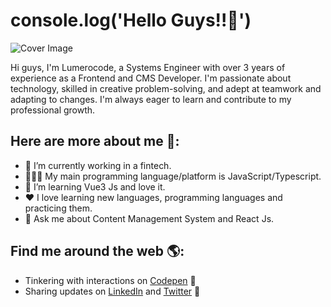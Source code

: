 # console.log('Hello Guys!!👋')

![Cover Image](https://user-images.githubusercontent.com/32435210/148407392-6fae5264-f74e-4c3b-8121-27111eb390c6.jpg)

Hi guys, I'm Lumerocode, a Systems Engineer with over 3 years of experience as a Frontend and CMS Developer. I'm passionate about technology, skilled in creative problem-solving, and adept at teamwork and adapting to changes. I'm always eager to learn and contribute to my professional growth.

 ## Here are more about me 🤙:

- 🔭 I’m currently working in a fintech. 
- 👨🏽‍💻 My main programming language/platform is JavaScript/Typescript.
- 🌱 I’m learning Vue3 Js and love it.
-  ♥️ I love learning new languages, programming languages and practicing them.
- 💬 Ask me about Content Management System and React Js.

## Find me around the web 🌎:
- Tinkering with interactions on <a href="https://codepen.io/LuisMR27"> Codepen</a> 🏓
- Sharing updates on <a href="https://www.linkedin.com/in/lumerocode/">LinkedIn</a> and <a href="https://twitter.com/lumerocode">Twitter</a> 💼
